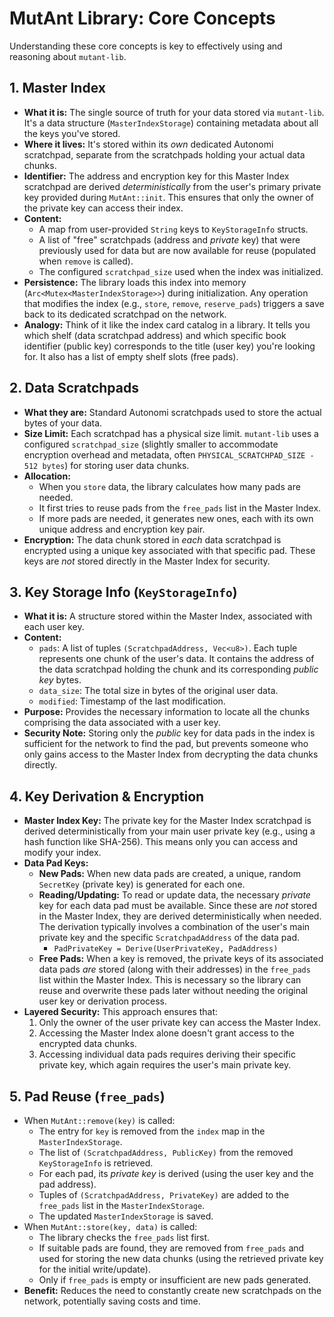# MutAnt Library: Core Concepts

Understanding these core concepts is key to effectively using and reasoning about `mutant-lib`.

## 1. Master Index

*   **What it is:** The single source of truth for your data stored via `mutant-lib`. It's a data structure (`MasterIndexStorage`) containing metadata about all the keys you've stored.
*   **Where it lives:** It's stored within its *own* dedicated Autonomi scratchpad, separate from the scratchpads holding your actual data chunks.
*   **Identifier:** The address and encryption key for this Master Index scratchpad are derived *deterministically* from the user's primary private key provided during `MutAnt::init`. This ensures that only the owner of the private key can access their index.
*   **Content:**
    *   A map from user-provided `String` keys to `KeyStorageInfo` structs.
    *   A list of "free" scratchpads (address and *private* key) that were previously used for data but are now available for reuse (populated when `remove` is called).
    *   The configured `scratchpad_size` used when the index was initialized.
*   **Persistence:** The library loads this index into memory (`Arc<Mutex<MasterIndexStorage>>`) during initialization. Any operation that modifies the index (e.g., `store`, `remove`, `reserve_pads`) triggers a save back to its dedicated scratchpad on the network.
*   **Analogy:** Think of it like the index card catalog in a library. It tells you which shelf (data scratchpad address) and which specific book identifier (public key) corresponds to the title (user key) you're looking for. It also has a list of empty shelf slots (free pads).

## 2. Data Scratchpads

*   **What they are:** Standard Autonomi scratchpads used to store the actual bytes of your data.
*   **Size Limit:** Each scratchpad has a physical size limit. `mutant-lib` uses a configured `scratchpad_size` (slightly smaller to accommodate encryption overhead and metadata, often `PHYSICAL_SCRATCHPAD_SIZE - 512 bytes`) for storing user data chunks.
*   **Allocation:**
    *   When you `store` data, the library calculates how many pads are needed.
    *   It first tries to reuse pads from the `free_pads` list in the Master Index.
    *   If more pads are needed, it generates new ones, each with its own unique address and encryption key pair.
*   **Encryption:** The data chunk stored in *each* data scratchpad is encrypted using a unique key associated with that specific pad. These keys are *not* stored directly in the Master Index for security.

## 3. Key Storage Info (`KeyStorageInfo`)

*   **What it is:** A structure stored within the Master Index, associated with each user key.
*   **Content:**
    *   `pads`: A list of tuples `(ScratchpadAddress, Vec<u8>)`. Each tuple represents one chunk of the user's data. It contains the address of the data scratchpad holding the chunk and its corresponding *public key* bytes.
    *   `data_size`: The total size in bytes of the original user data.
    *   `modified`: Timestamp of the last modification.
*   **Purpose:** Provides the necessary information to locate all the chunks comprising the data associated with a user key.
*   **Security Note:** Storing only the *public* key for data pads in the index is sufficient for the network to find the pad, but prevents someone who only gains access to the Master Index from decrypting the data chunks directly.

## 4. Key Derivation & Encryption

*   **Master Index Key:** The private key for the Master Index scratchpad is derived deterministically from your main user private key (e.g., using a hash function like SHA-256). This means only you can access and modify your index.
*   **Data Pad Keys:**
    *   **New Pads:** When new data pads are created, a unique, random `SecretKey` (private key) is generated for each one.
    *   **Reading/Updating:** To read or update data, the necessary *private* key for each data pad must be available. Since these are *not* stored in the Master Index, they are derived deterministically when needed. The derivation typically involves a combination of the user's main private key and the specific `ScratchpadAddress` of the data pad.
        *   `PadPrivateKey = Derive(UserPrivateKey, PadAddress)`
    *   **Free Pads:** When a key is removed, the private keys of its associated data pads *are* stored (along with their addresses) in the `free_pads` list within the Master Index. This is necessary so the library can reuse and overwrite these pads later without needing the original user key or derivation process.
*   **Layered Security:** This approach ensures that:
    1.  Only the owner of the user private key can access the Master Index.
    2.  Accessing the Master Index alone doesn't grant access to the encrypted data chunks.
    3.  Accessing individual data pads requires deriving their specific private key, which again requires the user's main private key.

## 5. Pad Reuse (`free_pads`)

*   When `MutAnt::remove(key)` is called:
    *   The entry for `key` is removed from the `index` map in the `MasterIndexStorage`.
    *   The list of `(ScratchpadAddress, PublicKey)` from the removed `KeyStorageInfo` is retrieved.
    *   For each pad, its *private key* is derived (using the user key and the pad address).
    *   Tuples of `(ScratchpadAddress, PrivateKey)` are added to the `free_pads` list in the `MasterIndexStorage`.
    *   The updated `MasterIndexStorage` is saved.
*   When `MutAnt::store(key, data)` is called:
    *   The library checks the `free_pads` list first.
    *   If suitable pads are found, they are removed from `free_pads` and used for storing the new data chunks (using the retrieved private key for the initial write/update).
    *   Only if `free_pads` is empty or insufficient are new pads generated.
*   **Benefit:** Reduces the need to constantly create new scratchpads on the network, potentially saving costs and time. 